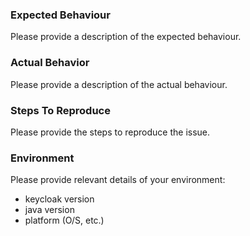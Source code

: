 ### Expected Behaviour

Please provide a description of the expected behaviour.

### Actual Behavior

Please provide a description of the actual behaviour.

### Steps To Reproduce

Please provide the steps to reproduce the issue.

### Environment

Please provide relevant details of your environment:

* keycloak version
* java version
* platform (O/S, etc.)
